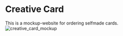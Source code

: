 # Creative Card
This is a mockup-website for ordering selfmade cards.
![creative_card_mockup](https://user-images.githubusercontent.com/83225362/121407055-339dfc80-c95f-11eb-88f4-3a7e8b634d44.PNG)

